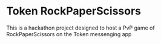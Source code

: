 # Token RockPaperScissors

This is a hackathon project designed to host a PvP game of RockPaperScissors on the Token messenging app
